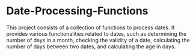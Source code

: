 # Date-Processing-Functions
This project consists of a collection of functions to process dates. It provides various functionalities related to dates, such as determining the number of days in a month, checking the validity of a date, calculating the number of days between two dates, and calculating the age in days.
